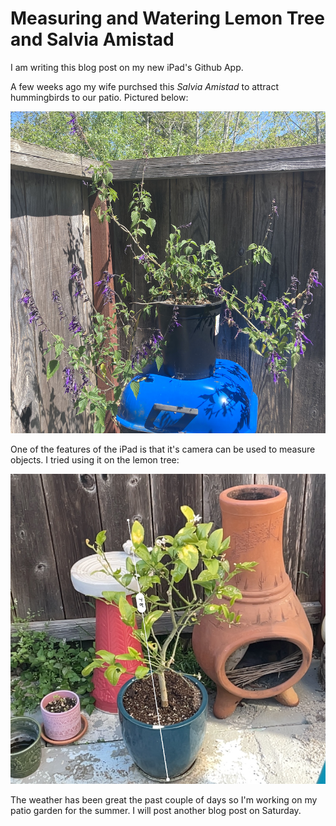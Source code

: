 # Measuring and Watering Lemon Tree and Salvia Amistad
I am writing this blog post on my new iPad's Github App.

A few weeks ago my wife purchsed this *Salvia Amistad* to attract
hummingbirds to our patio. Pictured below:

![Salvia Amistad](/img/02024-05-09-salvia-amistad.png)

One of the features of the iPad is that it's camera can
be used to measure objects. I tried using it on the 
lemon tree:

![Limon Tree measures](/img/02024-05-09-lemon-tree.png)

The weather has been great the past couple of days so I'm
working on my patio garden for the summer. I will post
another blog post on Saturday.
